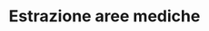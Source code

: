 ---
layout: default
title: Estrazione aree mediche
header_title: "Estrazione aree mediche"
header_type: hero #base, post, hero,image, splash
header_img: assets/images/Jekyll_Logo.png
---